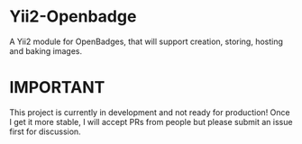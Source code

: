 Yii2-Openbadge
==============

A Yii2 module for OpenBadges, that will support creation, storing, hosting and baking images.

IMPORTANT
=========
This project is currently in development and not ready for production! Once I get it more stable, I will accept PRs from people
but please submit an issue first for discussion.